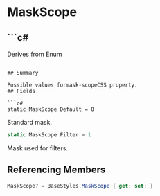 # MaskScope

## ```c#
Derives from Enum
```

## Summary

Possible values formask-scopeCSS property.
## Fields

```c#
static MaskScope Default = 0
```
Standard mask.
```c#
static MaskScope Filter = 1
```
Mask used for filters.
## Referencing Members

```c#
MaskScope? = BaseStyles.MaskScope { get; set; } 
```
